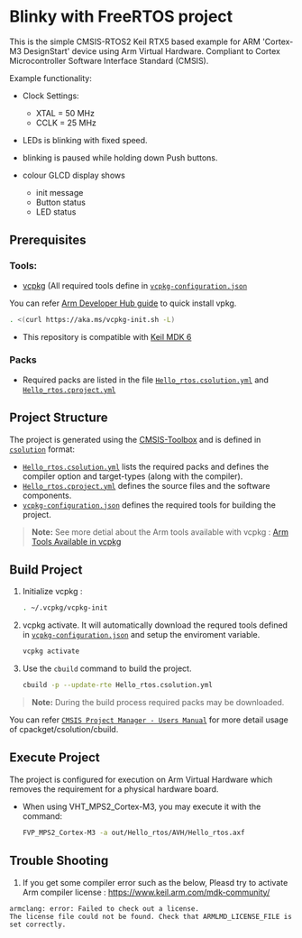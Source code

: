 # Blinky with FreeRTOS project

This is the simple CMSIS-RTOS2 Keil RTX5 based example for
ARM 'Cortex-M3 DesignStart' device using Arm Virtual Hardware.
Compliant to Cortex Microcontroller Software Interface Standard (CMSIS).

Example functionality:
 - Clock Settings:
   - XTAL  =  50 MHz
   - CCLK  =  25 MHz

 - LEDs is blinking with fixed speed.
 - blinking is paused while holding down Push buttons.
 - colour GLCD display shows
   - init message
   - Button status
   - LED status

## Prerequisites

### Tools:

- [vcpkg](https://github.com/microsoft/vcpkg?tab=readme-ov-file) 
  (All required tools define in [`vcpkg-configuration.json`](./vcpkg-configuration.json)

You can refer [Arm Developer Hub guide](https://learn.arm.com/learning-paths/microcontrollers/vcpkg-tool-installation/installation/) to quick install vpkg.
   ```bash
   . <(curl https://aka.ms/vcpkg-init.sh -L)
   ```

- This repository is compatible with [Keil MDK 6](https://www.keil.arm.com/keil-mdk/)

### Packs

- Required packs are listed in the file [`Hello_rtos.csolution.yml`](./Hello_rtos.csolution.yml) and [`Hello_rtos.cproject.yml`](./Hello_rtos.cproject.yml)

## Project Structure

The project is generated using the [CMSIS-Toolbox](https://github.com/Open-CMSIS-Pack/devtools/blob/main/tools/projmgr/docs/Manual/Overview.md) and is defined in [`csolution`](https://github.com/Open-CMSIS-Pack/devtools/blob/main/tools/projmgr/docs/Manual/YML-Input-Format.md) format:


- [`Hello_rtos.csolution.yml`](./Hello_rtos.csolution.yml) lists the required packs and defines the compiler option and target-types (along with the compiler).
- [`Hello_rtos.cproject.yml`](./Hello_rtos.cproject.yml) defines the source files and the software components.
-  [`vcpkg-configuration.json`](./vcpkg-configuration.json) defines the required tools for building the project.
>**Note:** See more detial about the Arm tools available with vcpkg : [Arm Tools Available in vcpkg](https://www.keil.arm.com/artifacts/)

## Build Project 

1. Initialize vcpkg :

   ```bash
   . ~/.vcpkg/vcpkg-init
   ```

2. vcpkg activate. It will automatically download the requred tools defined in  [`vcpkg-configuration.json`](./vcpkg-configuration.json) and setup the enviroment variable.

   ```bash
   vcpkg activate
   ```

3. Use the `cbuild` command to build the project.

   ```bash
   cbuild -p --update-rte Hello_rtos.csolution.yml    
   ```


>**Note:** During the build process required packs may be downloaded.

You can refer [`CMSIS Project Manager - Users Manual`](https://github.com/Open-CMSIS-Pack/devtools/blob/main/tools/projmgr/docs/Manual/Overview.md) for more detail usage of cpackget/csolution/cbuild.

## Execute Project

The project is configured for execution on Arm Virtual Hardware which removes the requirement for a physical hardware board.  

- When using VHT_MPS2_Cortex-M3, you may execute it with the command:

  ```bash
  FVP_MPS2_Cortex-M3 -a out/Hello_rtos/AVH/Hello_rtos.axf
  ```

## Trouble Shooting

1. If you get some compiler error such as the below, Pleasd try to activate Arm compiler license : https://www.keil.arm.com/mdk-community/
  ```comment
armclang: error: Failed to check out a license.
The license file could not be found. Check that ARMLMD_LICENSE_FILE is set correctly.
  ```